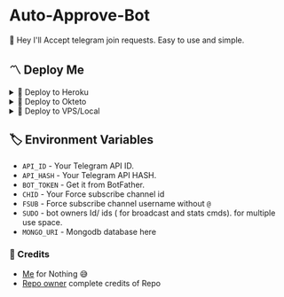 # Auto-Approve-Bot
👾 Hey I'll Accept telegram join requests. Easy to use and simple.


<h2>〽️ Deploy Me </h2> 
  
<details><summary>📌 Deploy to Heroku </summary>
  
<a href="https://heroku.com/deploy?template=https://github.com/Jnanesh124/Auto-Approve-Bot-pub"> <img src="https://img.shields.io/badge/Deploy%20To%20Heroku-black?style=for-the-badge&logo=heroku" width="220" height="38.45"></p></a>
</details>

  
<details><summary>📌 Deploy to Okteto </summary>
  
[![Deploy on Okteto](https://okteto.com/develop-okteto.svg)](https://cloud.okteto.com/deploy?repository=https://github.com/NobiDeveloper/Auto-Approve-Bot/)
</details>

<details><summary>📌 Deploy to VPS/Local </summary>

#### Deploy on Railway

[![Deploy on Railway](https://railway.app/button.svg)](https://railway.app/new/template/Auto-Approve-Bot-pub2)




  ```ssh
  git clone https://github.com/NobiDeveloper/Auto-Approve-Bot
  pip3 install -r requirements.txt
  # fill config.py vars
  python3 bot.py
  ```

</details>

## 🏷 Environment Variables
  - `API_ID` - Your Telegram API ID.
  - `API_HASH` - Your Telegram API HASH.
  - `BOT_TOKEN` - Get it from BotFather.
  - `CHID` - Your Force subscribe channel id
  - `FSUB` - Force subscribe channel username without `@`
  - `SUDO` - bot owners Id/ ids ( for broadcast and stats cmds). for multiple use space.
  - `MONGO_URI` - Mongodb database here
  
### 💫 Credits
 -  [Me](https://youtube.com/@NobiDeveloper) for Nothing 😅
 - [Repo owner](https://telegram.dog/MovieVillaYT) complete credits of Repo

